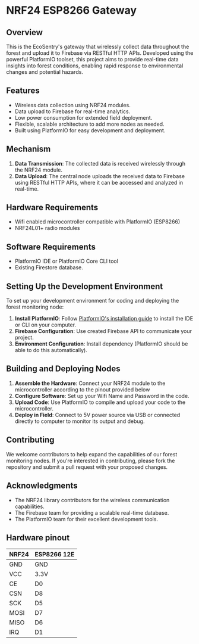 # NRF24 ESP8266 Gateway

## Overview

 This is the EcoSentry's gateway that wirelessly collect data throughout the forest and upload it to Firebase via RESTful HTTP APIs. Developed using the powerful PlatformIO toolset, this project aims to provide real-time data insights into forest conditions, enabling rapid response to environmental changes and potential hazards.

## Features

- Wireless data collection using NRF24 modules.
- Data upload to Firebase for real-time analytics.
- Low power consumption for extended field deployment.
- Flexible, scalable architecture to add more nodes as needed.
- Built using PlatformIO for easy development and deployment.

## Mechanism

1. **Data Transmission**: The collected data is received wirelessly through the NRF24 module.
2. **Data Upload**: The central node uploads the received data to Firebase using RESTful HTTP APIs, where it can be accessed and analyzed in real-time.

## Hardware Requirements

- Wifi enabled microcontroller compatible with PlatformIO (ESP8266)
- NRF24L01+ radio modules

## Software Requirements

- PlatformIO IDE or PlatformIO Core CLI tool
- Existing Firestore database.

## Setting Up the Development Environment

To set up your development environment for coding and deploying the forest monitoring node:

1. **Install PlatformIO**: Follow [PlatformIO's installation guide](https://docs.platformio.org/en/latest/core/installation.html) to install the IDE or CLI on your computer.
2. **Firebase Configuration**: Use created Firebase API to communicate your project.
3. **Environment Configuration**: Install dependency (PlatformIO should be able to do this automatically). 

## Building and Deploying Nodes

1. **Assemble the Hardware**: Connect your NRF24 module to the microcontroller according to the pinout provided below
2. **Configure Software**: Set up your Wifi Name and Password in the code.
3. **Upload Code**: Use PlatformIO to compile and upload your code to the microcontroller.
4. **Deploy in Field**: Connect to 5V power source via USB or connected directly to computer to monitor its output and debug.

## Contributing

We welcome contributors to help expand the capabilities of our forest monitoring nodes. If you're interested in contributing, please fork the repository and submit a pull request with your proposed changes.

## Acknowledgments

- The NRF24 library contributors for the wireless communication capabilities.
- The Firebase team for providing a scalable real-time database.
- The PlatformIO team for their excellent development tools.



## Hardware pinout
| NRF24 | ESP8266 12E |
|-------|-------------|
| GND   | GND         |
| VCC   | 3.3V        |
| CE    | D0          |
| CSN   | D8          |
| SCK   | D5          |
| MOSI  | D7          |
| MISO  | D6          |
| IRQ   | D1          |

